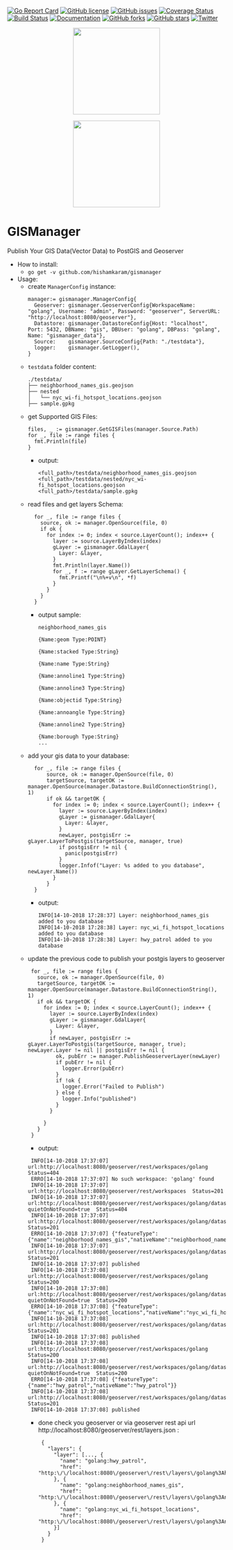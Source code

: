 [![Go Report Card](https://goreportcard.com/badge/github.com/hishamkaram/gismanager)](https://goreportcard.com/report/github.com/hishamkaram/gismanager)
[![GitHub license](https://img.shields.io/github/license/hishamkaram/gismanager.svg)](https://github.com/hishamkaram/gismanager/blob/master/LICENSE)
[![GitHub issues](https://img.shields.io/github/issues/hishamkaram/gismanager.svg)](https://github.com/hishamkaram/gismanager/issues)
[![Coverage Status](https://coveralls.io/repos/github/hishamkaram/gismanager/badge.svg?branch=master&service=github)](https://coveralls.io/github/hishamkaram/gismanager?branch=master&service=github)
[![Build Status](https://travis-ci.org/hishamkaram/gismanager.svg?branch=master)](https://travis-ci.org/hishamkaram/gismanager)
[![Documentation](https://godoc.org/github.com/hishamkaram/gismanager?status.svg)](https://godoc.org/github.com/hishamkaram/gismanager?)
[![GitHub forks](https://img.shields.io/github/forks/hishamkaram/gismanager.svg)](https://github.com/hishamkaram/gismanager/network)
[![GitHub stars](https://img.shields.io/github/stars/hishamkaram/gismanager.svg)](https://github.com/hishamkaram/gismanager/stargazers)
[![Twitter](https://img.shields.io/twitter/url/https/github.com/hishamkaram/gismanager/edit/master/README.md.svg?style=social)](https://twitter.com/intent/tweet?text=Wow:&url=https%3A%2F%2Fgithub.com%2Fhishamkaram%2Fgeoserver%2Fedit%2Fmaster%2FREADME.md)


<p align="center">
  <img src="http://geoserver.org/img/OSGeo_project.png" width="200"/>
</p>
<p align="center">
  <img src="https://i.imgur.com/31CL1xg.png" width="200"/>
</p>

# GISManager
Publish Your GIS Data(Vector Data) to PostGIS and Geoserver

- How to install:
    - `go get -v github.com/hishamkaram/gismanager`
- Usage:
  - create `ManagerConfig` instance:
    ```
    manager:= gismanager.ManagerConfig{
      Geoserver: gismanager.GeoserverConfig{WorkspaceName: "golang", Username: "admin", Password: "geoserver", ServerURL: "http://localhost:8080/geoserver"},
      Datastore: gismanager.DatastoreConfig{Host: "localhost", Port: 5432, DBName: "gis", DBUser: "golang", DBPass: "golang", Name: "gismanager_data"},
      Source:    gismanager.SourceConfig{Path: "./testdata"},
      logger:    gismanager.GetLogger(),
    }
    ```
  - `testdata` folder content:
    ```
    ./testdata/
    ├── neighborhood_names_gis.geojson
    ├── nested
    │   └── nyc_wi-fi_hotspot_locations.geojson
    ├── sample.gpkg
    ```
  - get Supported GIS Files:
    ```
    files, _ := gismanager.GetGISFiles(manager.Source.Path)
    for _, file := range files {
      fmt.Println(file)
    }
    ```
    - output:
      ```
      <full_path>/testdata/neighborhood_names_gis.geojson
      <full_path>/testdata/nested/nyc_wi-fi_hotspot_locations.geojson
      <full_path>/testdata/sample.gpkg
      ```
  - read files and get layers Schema:
    ```
      for _, file := range files {
        source, ok := manager.OpenSource(file, 0)
        if ok {
          for index := 0; index < source.LayerCount(); index++ {
            layer := source.LayerByIndex(index)
            gLayer := gismanager.GdalLayer{
              Layer: &layer,
            }
            fmt.Println(layer.Name())
            for _, f := range gLayer.GetLayerSchema() {
              fmt.Printf("\n%+v\n", *f)
            }
          }
        }
      }
    ```
    - output sample:
      ```
      neighborhood_names_gis

      {Name:geom Type:POINT}

      {Name:stacked Type:String}

      {Name:name Type:String}

      {Name:annoline1 Type:String}

      {Name:annoline3 Type:String}

      {Name:objectid Type:String}

      {Name:annoangle Type:String}

      {Name:annoline2 Type:String}

      {Name:borough Type:String}
      ...
      ```
  - add your gis data to your database:
    ```
      for _, file := range files {
          source, ok := manager.OpenSource(file, 0)
          targetSource, targetOK := manager.OpenSource(manager.Datastore.BuildConnectionString(), 1)
          if ok && targetOK {
            for index := 0; index < source.LayerCount(); index++ {
              layer := source.LayerByIndex(index)
              gLayer := gismanager.GdalLayer{
                Layer: &layer,
              }
              newLayer, postgisErr := gLayer.LayerToPostgis(targetSource, manager, true)
              if postgisErr != nil {
                panic(postgisErr)
              }
              logger.Infof("Layer: %s added to you database", newLayer.Name())
            }
          }
      }
    ```
    - output:
      ```
      INFO[14-10-2018 17:28:37] Layer: neighborhood_names_gis added to you database 
      INFO[14-10-2018 17:28:38] Layer: nyc_wi_fi_hotspot_locations added to you database 
      INFO[14-10-2018 17:28:38] Layer: hwy_patrol added to you database
      ```
   - update the previous code to publish your postgis layers to geoserver
     ```
      for _, file := range files {
        source, ok := manager.OpenSource(file, 0)
        targetSource, targetOK := manager.OpenSource(manager.Datastore.BuildConnectionString(), 1)
        if ok && targetOK {
          for index := 0; index < source.LayerCount(); index++ {
            layer := source.LayerByIndex(index)
            gLayer := gismanager.GdalLayer{
              Layer: &layer,
            }
            if newLayer, postgisErr := gLayer.LayerToPostgis(targetSource, manager, true); newLayer.Layer != nil || postgisErr != nil {
              ok, pubErr := manager.PublishGeoserverLayer(newLayer)
              if pubErr != nil {
                logger.Error(pubErr)
              }
              if !ok {
                logger.Error("Failed to Publish")
              } else {
                logger.Info("published")
              }
            }

          }
        }
      }
     ```
     - output:
     ```
      INFO[14-10-2018 17:37:07] url:http://localhost:8080/geoserver/rest/workspaces/golang  Status=404  
      ERRO[14-10-2018 17:37:07] No such workspace: 'golang' found            
      INFO[14-10-2018 17:37:07] url:http://localhost:8080/geoserver/rest/workspaces  Status=201  
      INFO[14-10-2018 17:37:07] url:http://localhost:8080/geoserver/rest/workspaces/golang/datastores/gis?quietOnNotFound=true  Status=404  
      INFO[14-10-2018 17:37:07] url:http://localhost:8080/geoserver/rest/workspaces/golang/datastores  Status=201  
      ERRO[14-10-2018 17:37:07] {"featureType":{"name":"neighborhood_names_gis","nativeName":"neighborhood_names_gis"}} 
      INFO[14-10-2018 17:37:07] url:http://localhost:8080/geoserver/rest/workspaces/golang/datastores/gis/featuretypes  Status=201  
      INFO[14-10-2018 17:37:07] published                                    
      INFO[14-10-2018 17:37:08] url:http://localhost:8080/geoserver/rest/workspaces/golang  Status=200  
      INFO[14-10-2018 17:37:08] url:http://localhost:8080/geoserver/rest/workspaces/golang/datastores/gis?quietOnNotFound=true  Status=200  
      ERRO[14-10-2018 17:37:08] {"featureType":{"name":"nyc_wi_fi_hotspot_locations","nativeName":"nyc_wi_fi_hotspot_locations"}} 
      INFO[14-10-2018 17:37:08] url:http://localhost:8080/geoserver/rest/workspaces/golang/datastores/gis/featuretypes  Status=201  
      INFO[14-10-2018 17:37:08] published                                    
      INFO[14-10-2018 17:37:08] url:http://localhost:8080/geoserver/rest/workspaces/golang  Status=200  
      INFO[14-10-2018 17:37:08] url:http://localhost:8080/geoserver/rest/workspaces/golang/datastores/gis?quietOnNotFound=true  Status=200  
      ERRO[14-10-2018 17:37:08] {"featureType":{"name":"hwy_patrol","nativeName":"hwy_patrol"}} 
      INFO[14-10-2018 17:37:08] url:http://localhost:8080/geoserver/rest/workspaces/golang/datastores/gis/featuretypes  Status=201  
      INFO[14-10-2018 17:37:08] published 
     ```
     - done check you geoserver or via geoserver rest api url http://localhost:8080/geoserver/rest/layers.json : 
       ```
        {
          "layers": {
            "layer": [..., {
              "name": "golang:hwy_patrol",
              "href": "http:\/\/localhost:8080\/geoserver\/rest\/layers\/golang%3Ahwy_patrol.json"
            }, {
              "name": "golang:neighborhood_names_gis",
              "href": "http:\/\/localhost:8080\/geoserver\/rest\/layers\/golang%3Aneighborhood_names_gis.json"
            }, {
              "name": "golang:nyc_wi_fi_hotspot_locations",
              "href": "http:\/\/localhost:8080\/geoserver\/rest\/layers\/golang%3Anyc_wi_fi_hotspot_locations.json"
            }]
          }
        }
       ```
